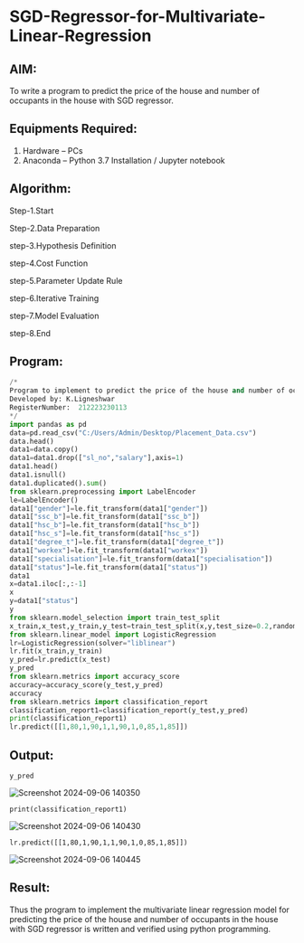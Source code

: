 # SGD-Regressor-for-Multivariate-Linear-Regression

## AIM:
To write a program to predict the price of the house and number of occupants in the house with SGD regressor.

## Equipments Required:
1. Hardware – PCs
2. Anaconda – Python 3.7 Installation / Jupyter notebook

## Algorithm:
Step-1.Start

Step-2.Data Preparation

step-3.Hypothesis Definition

step-4.Cost Function

step-5.Parameter Update Rule

step-6.Iterative Training

step-7.Model Evaluation

step-8.End 

## Program:
```py
/*
Program to implement to predict the price of the house and number of occupants in the house with SGD regressor.
Developed by: K.Ligneshwar
RegisterNumber:  212223230113
*/
import pandas as pd
data=pd.read_csv("C:/Users/Admin/Desktop/Placement_Data.csv")
data.head()
data1=data.copy()
data1=data1.drop(["sl_no","salary"],axis=1)
data1.head()
data1.isnull()
data1.duplicated().sum()
from sklearn.preprocessing import LabelEncoder
le=LabelEncoder()
data1["gender"]=le.fit_transform(data1["gender"])
data1["ssc_b"]=le.fit_transform(data1["ssc_b"])   
data1["hsc_b"]=le.fit_transform(data1["hsc_b"])
data1["hsc_s"]=le.fit_transform(data1["hsc_s"])
data1["degree_t"]=le.fit_transform(data1["degree_t"])
data1["workex"]=le.fit_transform(data1["workex"])
data1["specialisation"]=le.fit_transform(data1["specialisation"])
data1["status"]=le.fit_transform(data1["status"])
data1
x=data1.iloc[:,:-1]
x
y=data1["status"]
y
from sklearn.model_selection import train_test_split
x_train,x_test,y_train,y_test=train_test_split(x,y,test_size=0.2,random_state=0)
from sklearn.linear_model import LogisticRegression
lr=LogisticRegression(solver="liblinear")
lr.fit(x_train,y_train)
y_pred=lr.predict(x_test)
y_pred
from sklearn.metrics import accuracy_score
accuracy=accuracy_score(y_test,y_pred)
accuracy
from sklearn.metrics import classification_report
classification_report1=classification_report(y_test,y_pred)
print(classification_report1)
lr.predict([[1,80,1,90,1,1,90,1,0,85,1,85]])
```

## Output:
```
y_pred
```
![Screenshot 2024-09-06 140350](https://github.com/user-attachments/assets/f335547f-d1b7-43e1-843b-306293036c23)

```
print(classification_report1)
```
![Screenshot 2024-09-06 140430](https://github.com/user-attachments/assets/95a42dc0-5811-4f31-8437-eaa40f631eb5)

```
lr.predict([[1,80,1,90,1,1,90,1,0,85,1,85]])
```
![Screenshot 2024-09-06 140445](https://github.com/user-attachments/assets/db6dceb0-9f76-4c63-af96-93bd3b2b1129)


## Result:
Thus the program to implement the multivariate linear regression model for predicting the price of the house and number of occupants in the house with SGD regressor is written and verified using python programming.
